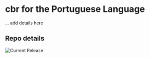 # cbr for the Portuguese Language

... add details here 


## Repo details

![Current Release](https://img.shields.io/badge/release-v0.1.12-blue)

